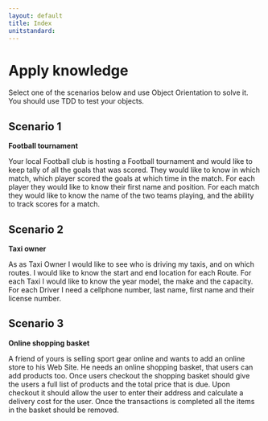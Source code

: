 ```yaml
---
layout: default
title: Index
unitstandard:
---
```


# Apply knowledge

Select one of the scenarios below and use Object Orientation to solve it. You should use TDD to test your objects.

## Scenario 1

**Football tournament**

Your local Football club is hosting a Football tournament and would like to keep tally of all the goals that was scored. They would like to know in which match, which player scored the goals at which time in the match. For each player they would like to know their first name and position. For each match they would like to know the name of the two teams playing, and the ability to track scores for a match.

## Scenario 2

**Taxi owner**

As as Taxi Owner I would like to see who is driving my taxis, and on which routes. I would like to know the start and end location for each Route. For each Taxi I would like to know the year model, the make and the capacity. For each Driver I need a cellphone number, last name, first name and their license number.

## Scenario 3

**Online shopping basket**

A friend of yours is selling sport gear online and wants to add an online store to his Web Site. He needs an online shopping basket, that users can add products too. Once users checkout the shopping basket should give the users a full list of products and the total price that is due. Upon checkout it should allow the user to enter their address and calculate a delivery cost for the user. Once the transactions is completed all the items in the basket should be removed.

